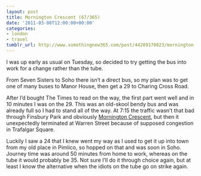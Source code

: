 ```yaml
---
layout: post
title: Mornington Crescent (67/365)
date: '2011-03-08T12:00:00+00:00'
categories:
- london
- travel
tumblr_url: http://www.somethingnew365.com/post/44289170023/mornington-crescent-67365
---
```

I was up early as usual on Tuesday, so decided to try getting the bus into work for a change rather than the tube.

From Seven Sisters to Soho there isn’t a direct bus, so my plan was to get one of many buses to Manor House, then get a 29 to Charing Cross Road. 

After I’d bought The Times to read on the way, the first part went well and in 10 minutes I was on the 29. This was an old-skool bendy bus and was already full so I had to stand all of the way. At 7:15 the traffic wasn’t that bad through Finsbury Park and obviously [Mornington Crescent](http://en.wikipedia.org/wiki/Mornington_Crescent_(game)), but then it unexpectedly terminated at Warren Street because of supposed congestion in Trafalgar Square.

Luckily I saw a 24 that I knew went my way as I used to get it up into town from my old place in Pimlico, so hopped on that and was soon in Soho.
Journey time was around 50 minutes from home to work, whereas on the tube it would probably be 35. Not sure I’ll do it through choice again, but at least I know the alternative when the idiots on the tube go on strike again.
